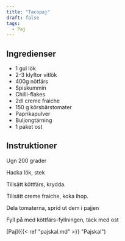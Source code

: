 ```yaml
---
title: "Tacopaj"  
draft: false
tags:
  - Paj
---
```


## Ingredienser
- 1 gul lök
- 2-3 klyftor vitlök
- 400g nötfärs
- Spiskummin
- Chilli-flakes
- 2dl creme fraiche
- 150 g körsbärstomater
- Paprikapulver
- Buljongtärning
- 1 paket ost

## Instruktioner

Ugn 200 grader

Hacka lök, stek

Tillsätt köttfärs, krydda.

Tillsätt creme fraiche, koka ihop. 

Dela tomaterna, sprid ut dem i pajjen

Fyll på med köttfärs-fyllningen, täck med ost

[Paj]({{< ref "pajskal.md" >}} "Pajskal")

